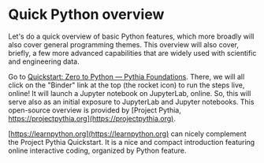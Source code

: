 # Quick Python overview

Let's do a quick overview of basic Python features, which more broadly will also cover general programming themes. This overview will also cover, briefly, a few more advanced capabilities that are widely used with scientific and engineering data.

Go to [Quickstart: Zero to Python — Pythia Foundations](https://foundations.projectpythia.org/foundations/quickstart.html). There, we will all click on the "Binder" link at the top (the rocket icon) to run the steps live, online! It will launch a Jupyter notebook on JupyterLab, online. So, this will serve also as an initial exposure to JupyterLab and Jupyter notebooks. This open-source overview is provided by [Project Pythia, https://projectpythia.org](https://projectpythia.org).

[https://learnpython.org](https://learnpython.org) can nicely complement the Project Pythia Quickstart. It is a nice and compact introduction featuring online interactive coding, organized by Python feature.